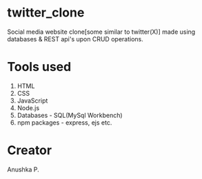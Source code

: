 # twitter_clone

Social media website clone[some similar to twitter(X)] made using databases & REST api's upon CRUD operations.

# Tools used

1. HTML
2. CSS
3. JavaScript
4. Node.js
5. Databases - SQL(MySql Workbench)
6. npm packages - express, ejs etc.

# Creator

Anushka P.
